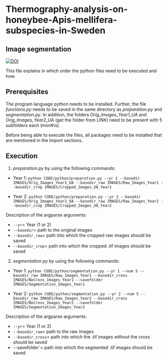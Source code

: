 # Thermography-analysis-on-honeybee-Apis-mellifera-subspecies-in-Sweden
## Image segmentation
[![DOI](https://zenodo.org/badge/636844069.svg)](https://zenodo.org/badge/latestdoi/636844069)

This file explains in which order the python files need to be executed and how.

## Prerequisites
The program language python needs to be installed.
Further, the file *functions.py* needs to be saved in the same directory as *preparation.py* and *segmentation.py*.
In addition, the folders *Orig_Images_Year1_UA* and *Orig_Images_Year2_UA* (get the folder from LINK) need to be present with 5 subfolders each (months).

Before being able to execute the files, all packages need to be installed that are mentioned in the Import sections.

## Execution 

1. *preparation.py* by using the following commands:

- Year 1: `python CODE/python/preparation.py --yr 1 --basedir IMAGES/Orig_Images_Year1_UA --basedir_raw IMAGES/Raw_Images_Year1 --basedir_crop IMAGES/Cropped_Images_UA_Year1`

- Year 2: `python CODE/python/preparation.py --yr 2 --basedir IMAGES/Orig_Images_Year2_UA --basedir_raw IMAGES/Raw_Images_Year2 --basedir_crop IMAGES/Cropped_Images_UA_Year2`

Description of the argparse arguments:
- `--yr`= Year (1 or 2)
- `--basedir`= path to the original images
- `--basedir_raw`= path into which the cropped raw images should be saved
- `--basedir_crop`= path into which the cropped .tif images should be saved

2. *segmentation.py* by using the following commands:

- Year 1: `python CODE/python/segmentation.py --yr 1 --num 5 --basedir_raw IMAGES/Raw_Images_Year1 --basedir_cross IMAGES/NoCross_Images_Year1 --savefolder IMAGES/Segmentation_Images_Year1`

- Year 2: `python CODE/python/segmentation.py --yr 2 --num 5 --basedir_raw IMAGES/Raw_Images_Year2 --basedir_cross IMAGES/NoCross_Images_Year2 --savefolder IMAGES/Segmentation_Images_Year2`

Description of the argparse arguments:
- `--yr`= Year (1 or 2)
- `--basedir_raw`= path to the raw images
- `--basedir_cross`= path into which the .tif images without the cross should be saved
- --savefolder`= path into which the segmented .tif images should be saved
